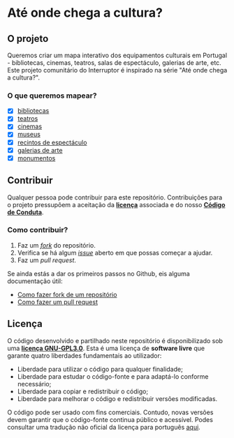 # Até onde chega a cultura?

## O projeto

Queremos criar um mapa interativo dos equipamentos culturais em Portugal - bibliotecas, cinemas, teatros, salas de espectáculo, galerias de arte, etc.
Este projeto comunitário do Interruptor é inspirado na série "Até onde chega a cultura?".

### O que queremos mapear?

- [x] [bibliotecas](https://interruptorpt.github.io/ate-onde-chega-cultura/bibliotecas)
- [x] [teatros](https://interruptorpt.github.io/ate-onde-chega-cultura/teatros)
- [x] [cinemas](https://interruptorpt.github.io/ate-onde-chega-cultura/cinemas)
- [x] [museus](https://interruptorpt.github.io/ate-onde-chega-cultura/museus)
- [x] [recintos de espectáculo](https://interruptorpt.github.io/ate-onde-chega-cultura/recintos)
- [x] [galerias de arte](https://interruptorpt.github.io/ate-onde-chega-cultura/galerias)
- [x] [monumentos](https://interruptorpt.github.io/ate-onde-chega-cultura/monumentos)

## Contribuir

Qualquer pessoa pode contribuir para este repositório. Contribuições para o projeto pressupõem a aceitação da **[licença](LICENSE)** associada e do nosso **[Código de Conduta](code_of_conduct.md)**.

### Como contribuir?

1. Faz um *[fork](https://github.com/InterruptorPt/ate-onde-chega-cultura/fork)* do repositório.
2. Verifica se há algum *[issue](https://github.com/InterruptorPt/ate-onde-chega-cultura/issues)* aberto em que possas começar a ajudar.
3. Faz um *pull request*.

Se ainda estás a dar os primeiros passos no Github, eis alguma documentação útil:

- [Como fazer fork de um repositório](https://docs.github.com/en/free-pro-team@latest/github/getting-started-with-github/fork-a-repo)
- [Como fazer um pull request](https://docs.github.com/pt/free-pro-team@latest/github/collaborating-with-issues-and-pull-requests/creating-a-pull-request)

## Licença

O código desenvolvido e partilhado neste repositório é disponibilizado sob uma **[licença GNU-GPL3.0](LICENSE)**. Esta é uma licença de **software livre** que garante quatro liberdades fundamentais ao utilizador:

- Liberdade para utilizar o código para qualquer finalidade;
- Liberdade para estudar o código-fonte e para adaptá-lo conforme necessário;
- Liberdade para copiar e redistribuir o código;
- Liberdade para melhorar o código e redistribuir versões modificadas.

O código pode ser usado com fins comerciais. Contudo, novas versões devem garantir que o código-fonte continua público e acessível.
Podes consultar uma tradução não oficial da licença para português [aqui](http://licencas.softwarelivre.org/gpl-3.0.pt-br.html).
